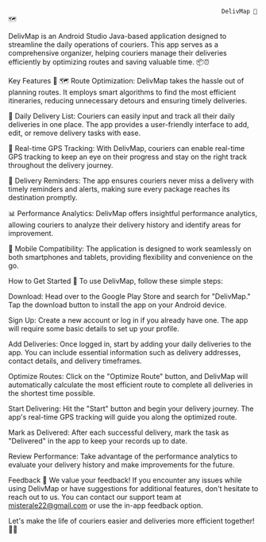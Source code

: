                                                                 DelivMap 🚚🗺️
DelivMap is an Android Studio Java-based application designed to streamline the daily operations of couriers. This app serves as a comprehensive organizer, helping couriers manage their deliveries efficiently by optimizing routes and saving valuable time. 📦⏰

Key Features 🔑
🗺️ Route Optimization: DelivMap takes the hassle out of planning routes. It employs smart algorithms to find the most efficient itineraries, reducing unnecessary detours and ensuring timely deliveries.

📝 Daily Delivery List: Couriers can easily input and track all their daily deliveries in one place. The app provides a user-friendly interface to add, edit, or remove delivery tasks with ease.

📍 Real-time GPS Tracking: With DelivMap, couriers can enable real-time GPS tracking to keep an eye on their progress and stay on the right track throughout the delivery journey.

🔔 Delivery Reminders: The app ensures couriers never miss a delivery with timely reminders and alerts, making sure every package reaches its destination promptly.

📊 Performance Analytics: DelivMap offers insightful performance analytics, allowing couriers to analyze their delivery history and identify areas for improvement.

📱 Mobile Compatibility: The application is designed to work seamlessly on both smartphones and tablets, providing flexibility and convenience on the go.

How to Get Started 🚀
To use DelivMap, follow these simple steps:

Download: Head over to the Google Play Store and search for "DelivMap." Tap the download button to install the app on your Android device.

Sign Up: Create a new account or log in if you already have one. The app will require some basic details to set up your profile.

Add Deliveries: Once logged in, start by adding your daily deliveries to the app. You can include essential information such as delivery addresses, contact details, and delivery timeframes.

Optimize Routes: Click on the "Optimize Route" button, and DelivMap will automatically calculate the most efficient route to complete all deliveries in the shortest time possible.

Start Delivering: Hit the "Start" button and begin your delivery journey. The app's real-time GPS tracking will guide you along the optimized route.

Mark as Delivered: After each successful delivery, mark the task as "Delivered" in the app to keep your records up to date.

Review Performance: Take advantage of the performance analytics to evaluate your delivery history and make improvements for the future.

Feedback 💬
We value your feedback! If you encounter any issues while using DelivMap or have suggestions for additional features, don't hesitate to reach out to us. You can contact our support team at misterale22@gmail.com or use the in-app feedback option.

Let's make the life of couriers easier and deliveries more efficient together! 🤝🚀
